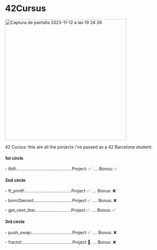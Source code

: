 # 42Cursus
<img width="400" alt="Captura de pantalla 2023-11-12 a las 19 24 26" src="https://github.com/LLuisPP/42Cursus/assets/116104082/f65a01f3-408f-4650-b605-3f83f2dfb50a">

42 Cursus:
this are all the porjects i've passed as a 42 Barcelona student:

<p><h4 align="left">1st circle</h4>
- libft:.............................................Project: ✅ .... Bonus: ✅
<p><h4 align="left">2nd circle</h4>
<p>
- ft_printf:......................................Project ✅ .... Bonus: ❌
</p>
<p>
- born2beroot:...............................Project ✅ .... Bonus: ❌
</p>
<p>
- get_next_line:.............................Project ✅ .... Bonus: ✅
</p>
<p>
<p><h4 align="left">3rd circle</h4>
<p>
- push_swap:.................................Project ✅ .... Bonus: ❌
</p>
<p>
- fractol:.........................................Project 🎯 .... Bonus: ❌
</p>
